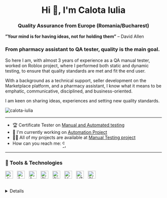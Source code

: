 <h1 align="center">Hi 👋, I'm Calota Iulia</h1>
<h3 align="center">Quality Assurance from Europe (Romania/Bucharest)</h3>

 **”Your mind is for having ideas, not for holding them”** – David Allen

 ### From pharmacy assistant to QA tester, quality is the main goal.

So here I am, with almost 3 years of experience as a QA manual tester, worked on Roblox project, where I performed both static and dynamic testing, to ensure that quality standards are met and fit the end user.

With a background as a technical support, seller development on the Marketplace platform, and a pharmacy assistant, I know what it means to be emphatic, communicative, disciplined, and business-oriented.

I am keen on sharing ideas, experiences and setting new quality standards.


<p align="left"> <img src="https://komarev.com/ghpvc/?username=calota-iulia&label=Profile%20views&color=0e75b6&style=flat" alt="calota-iulia" /> </p>

------------

- 🏆 Certificate Tester on [Manual and Automated testing ](https://github.com/Iulia-Calota/About-me/blob/main/Manual%20and%20Automation%20Testing%20by%20Radu%20Popescu.png)
- 🌱 I'm currently working on [Automation Project](https://github.com/Iulia-Calota/Testing-Automation-New)
- 👨‍💻 All of my projects are available at [Manual Testing project](https://github.com/Iulia-Calota/manual-testing-project)
- How can you reach me: 
<a href="https://linkedin.com/in/calota-iulia" target="blank"><img align="center" src="https://raw.githubusercontent.com/rahuldkjain/github-profile-readme-generator/master/src/images/icons/Social/linked-in-alt.svg" alt="calota-iulia" height="25" width="15" /></a>
</p>

----


### 🧰 Tools & Technologies

<img align="left" alt="Jira" width="25px" style="padding-right:10px;" src="https://cdn.jsdelivr.net/gh/devicons/devicon@latest/icons/jira/jira-original.svg" />
<img align="left" alt="Apple" width="25px" style="padding-right:10px;" src="https://cdn.jsdelivr.net/gh/devicons/devicon@latest/icons/apple/apple-original.svg" />
<img align="left" alt="Android" width="25px" style="padding-right:10px;" src="https://cdn.jsdelivr.net/gh/devicons/devicon@latest/icons/android/android-original.svg" />    
<img align="left" alt="Chrome" width="25px" style="padding-right:10px;" src="https://cdn.jsdelivr.net/gh/devicons/devicon@latest/icons/chrome/chrome-original.svg" />       
<img align="left" alt="GitHub" width="25px" style="padding-right:10px;" src="https://cdn.jsdelivr.net/gh/devicons/devicon@latest/icons/github/github-original-wordmark.svg" />     
<img align="left" alt="Visual Studio Code" width="25px" style="padding-right:10px;" src="https://cdn.jsdelivr.net/gh/devicons/devicon@latest/icons/visualstudio/visualstudio-original.svg" />     
<img align="left" alt="HTML" width="25px" style="padding-right:10px;" src="https://cdn.jsdelivr.net/gh/devicons/devicon/icons/html5/html5-plain.svg" />
<img align="left" alt="GIMP" width="25px" style="padding-right:10px;" src="https://cdn.jsdelivr.net/gh/devicons/devicon@latest/icons/gimp/gimp-original.svg" />
<br />

#

 <details>
  Some other facts about me: I like crocheting, running and writing poetry in my free time.
